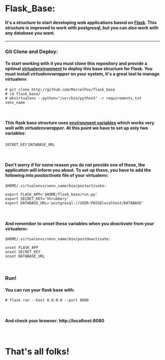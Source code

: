 # Flask_Base:
#### It's a structure to start developing web applications based on [Flask](http://flask.pocoo.org/docs/0.12/). This structure is improved to work with **postgresql**, but you can also work with any database you want.
---


### Git Clone and Deploy:
#### To start working with it you must clone this repository and provide a optimal [virtualenvironment](https://wiki.archlinux.org/index.php/Python/Virtual_environment) to deploy this base structure for Flask. You must install *virtualenvwrapper* on your system, it's a great tool to manage virtualenv. 

```
# git clone http://github.com/MarcelFox/flask_base
# cd flask_base/
# mkvirtualenv --python="/usr/bin/python3" -r requirements.txt venv_name
```

<br />

#### This flask base structure uses [environment variables](https://stackoverflow.com/a/11134336/8077923) which works very well with *virtualenvwrapper*. At this point we have to set up only two variables:

`SECRET_KEY`
`DATABASE_URL`

<br />

#### Don't worry if for some reason you do not provide one of these, the application will inform you about. To set up these, you have to add the following into *postactivate* file of your virtualenv:

`$HOME/.virtualenvs/venv_name/bin/postactivate:`

```
export FLASK_APP='$HOME/flask_base/run.py'
export SECRET_KEY='Shrubbery'
export DATABASE_URL='postgresql://USER:PASS@localhost/DATABASE'
```

<br />

#### And remember to unset these variables when you *deactivate* from your virtualenv:
`$HOME/.virtualenvs/venv_name/bin/postdeactivate:`
```
unset FLASK_APP
unset SECRET_KEY
unset DATABASE_URL
```
<br />

### Run!
#### You can run your flask base with:
```
# flask run --host 0.0.0.0 --port 8080
```
<br />

#### And check your browser: http://localhost:8080

<br />

# That's all folks!

